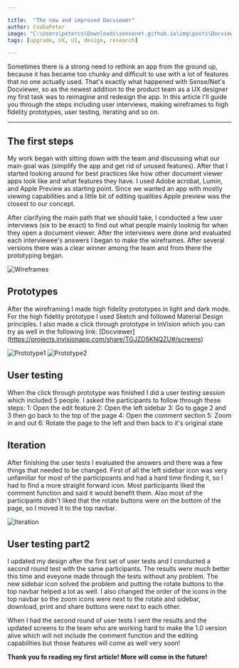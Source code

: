 ```yaml
---

title:  "The new and improved Docviewer"
author: CsabaPeter
image: "C:\Users\petercs\Downloads\sensenet.github.io\img\posts\Docviewer_mockup.png"
tags: [upgrade, UX, UI, design, research]

---
```


Sometimes there is a strong need to rethink an app from the ground up, because it has became too chunky and difficult to use with a lot of features that no one actually used. That's exactly what happened with Sense/Net's Docviewer, so as the newest addition to the product team as a UX designer my first task was to reimagine and redesign the app.
In this article I'll guide you through the steps including user interviews, making wireframes to high fidelity prototypes, user testing, iterating and so on. 

---

## The first steps
My work began with sitting down with the team and discussing what our main goal was (simplify the app and get rid of unused features). After that I started looking around for best practices like how other document viewer apps look like and what features they have. I used Adobe acrobat, Lumin, and Apple Preview as starting point. 
Since we wanted an app with mostly viewing capabilities and a little bit of editing qualities Apple preview was the closest to our concept.

After clarifying the main path that we should take, I conducted a few user interviews (six to be exact) to find out what people mainly looknig for when they open a document viewer. After the interviews were done and evaluated each interviewee's answers I began to make the wireframes. After several versions there was a clear winner among the team and from there the prototyping began.

![Wireframes](C:\Users\petercs\Downloads\sensenet.github.io\img\posts\Wireframe.png "Selected Wireframes")

## Prototypes
After the wireframing I made high fidelity prototypes in light and dark mode. For the high fidelity prototype I used Sketch and followed Material Design principles. I also made a click through prototype in InVision which you can try as well in the following link: [Docviewer] (https://projects.invisionapp.com/share/TGJZD5KNQZU#/screens)

![Prototype1](C:\Users\petercs\Downloads\sensenet.github.io\img\posts\Docviewer-Active-Light.png "Prototype light")
![Prototype2](C:\Users\petercs\Downloads\sensenet.github.io\img\posts\Docviewer-Active-Dark.png "Prototype dark")


## User testing
When the click through prototype was finished I did a user testing session which included 5 people.
I asked the participants to follow through these steps:
1: Open the edit feature
2: Open the left sidebar
3: Go to gage 2 and 3 then go back to the top of the page
4: Open the comment section
5: Zoom in and out
6: Rotate the page to the left and then back to it's original state


## Iteration
After finishing the user tests I evaluated the answers and there was a few things that needed to be changed. First of all the left sidebar icon was very unfamiliar for most of the participoants and had a hard time finding it, so I had to find a more straight forward icon. Most participants liked the comment function and said it would benefit them. Also most of the participants didn't liked that the rotate buttons were on the bottom of the page, so I moved it to the top navbar.

![Iteration](C:\Users\petercs\Downloads\sensenet.github.io\img\posts\Docviewer_mockup.png "Iterated design")

## User testing part2
I updated my design after the first set of user tests and I conducted a second round test with the same participants. The results were much better this time and eveyone made through the tests without any problem. The new sidebar icon solved the problem and putting the rotate buttons to the top navbar helped a lot as well. I also changed the order of the icons in the top navbar so the zoom icons were next to the rotate and sidebar, download, print and share buttons were next to each other.

When I had the second round of user tests I sent the results and the updated screens to the team who are working hard to make the 1.0 version alive which will not include the comment function and the editing capabilities but those features will come as well very soon!

**Thank you fo reading my first article! More will come in the future!**

